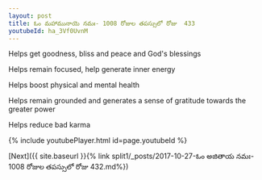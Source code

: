 ```yaml
---
layout: post
title: ఓం మహామునాయె నమః- 1008 రోజుల తపస్సులో రోజు  433
youtubeId: ha_3Vf0UvnM
---
```

 
 
Helps get goodness, bliss and peace and God's blessings
 
Helps remain focused, help generate inner energy 
 
Helps boost physical and mental health 
 
Helps remain grounded and generates a sense of gratitude towards the greater power 
 
Helps reduce bad karma
 
 
 
 


{% include youtubePlayer.html id=page.youtubeId %}
 
[Next]({{ site.baseurl }}{% link  split1/_posts/2017-10-27-ఓం అజితాయ నమః- 1008 రోజుల తపస్సులో రోజు  432.md%})
 
